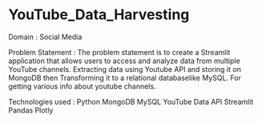 # YouTube_Data_Harvesting

Domain : Social Media

Problem Statement :
The problem statement is to create a Streamlit application that allows users to access and analyze data from multiple YouTube channels. Extracting data using Youtube API and storing it on MongoDB then Transforming it to a relational databaselike MySQL. For getting various info about youtube channels.

Technologies used :
    Python
    MongoDB
    MySQL
    YouTube Data API
    Streamlit
    Pandas
    Plotly
